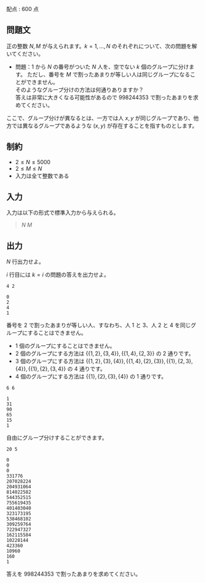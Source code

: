 配点 : $600$ 点

## 問題文

正の整数 $N,M$ が与えられます。$k=1,\ldots,N$ のそれぞれについて、次の問題を解いてください。

- 問題：$1$ から $N$ の番号がついた $N$ 人を、空でない $k$ 個のグループに分けます。
ただし、番号を $M$ で割ったあまりが等しい人は同じグループになることができません。<br>
そのようなグループ分けの方法は何通りありますか？<br>
答えは非常に大きくなる可能性があるので $998244353$ で割ったあまりを求めてください。

ここで、グループ分けが異なるとは、一方では人 $x,y$ が同じグループであり、他方では異なるグループであるような $(x,y)$ が存在することを指すものとします。

## 制約

- $2 \leq N \leq 5000$
- $2 \leq M \leq N$
- 入力は全て整数である

## 入力

入力は以下の形式で標準入力から与えられる。

> $N$ $M$

## 出力

$N$ 行出力せよ。

$i$ 行目には $k=i$ の問題の答えを出力せよ。

```input1
4 2
```

```output1
0
2
4
1
```

番号を $2$ で割ったあまりが等しい人、すなわち、人 $1$ と $3$、人 $2$ と $4$ を同じグループにすることはできません。

- $1$ 個のグループにすることはできません。
- $2$ 個のグループにする方法は $\{\{1,2\},\{3,4\}\},\{\{1,4\},\{2,3\}\}$ の $2$ 通りです。
- $3$ 個のグループにする方法は $\{\{1,2\},\{3\},\{4\}\},\{\{1,4\},\{2\},\{3\}\},\{\{1\},\{2,3\},\{4\}\},\{\{1\},\{2\},\{3,4\}\}$ の $4$ 通りです。
- $4$ 個のグループにする方法は $\{\{1\},\{2\},\{3\},\{4\}\}$ の $1$ 通りです。

```input2
6 6
```

```output2
1
31
90
65
15
1
```

自由にグループ分けすることができます。

```input3
20 5
```

```output3
0
0
0
331776
207028224
204931064
814022582
544352515
755619435
401403040
323173195
538468102
309259764
722947327
162115584
10228144
423360
10960
160
1
```

答えを $998244353$ で割ったあまりを求めてください。